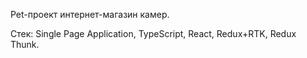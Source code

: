 Pet-проект интернет-магазин камер.

Стек: Single Page Application, TypeScript, React, Redux+RTK, Redux Thunk.
